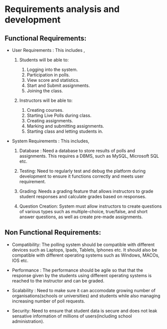 # Requirements analysis and development

## Functional Requirements:

- User Requirements : This includes ,

  1.  Students will be able to:

      1. Logging into the system.
      2. Participation in polls.
      3. View score and statistics.
      4. Start and Submit assignments.
      5. Joining the class.

  2.  Instructors will be able to:

      1. Creating courses.
      2. Starting Live Polls during class.
      3. Creating assignments.
      4. Marking and submitting assignments.
      5. Starting class and letting students in.

- System Requirements : This includes,

  1. Database : Need a database to store results of polls and assignments. This requires a DBMS, such as MySQL, Microsoft SQL etc.

  2. Testing: Need to regularly test and debug the platform during development to ensure it functions correctly and meets user requirement.

  3. Grading: Needs a grading feature that allows instructors to grade student responses and calculate grades based on responses.

  4. Question Creation: System must allow instructors to create questions of various types such as multiple-choice, true/false, and short answer questions, as well as create pre-made assignments.

## Non Functional Requirements:

- Compatibility: The polling system should be compatible with different devices such as Laptops, Ipads, Tablets, Iphones etc. It should also be compatible with different operating systems such as Windows, MACOs, IOS etc.

- Performance : The performance should be agile so that that the response given by the students using different operating systems is reached to the instructor and can be graded.

- Scalability : Need to make sure it can accomodate growing number of organisations(schools or universities) and students while also managing increasing number of poll requests.

- Security: Need to ensure that student data is secure and does not leak sensative information of millions of users(including school administration).
